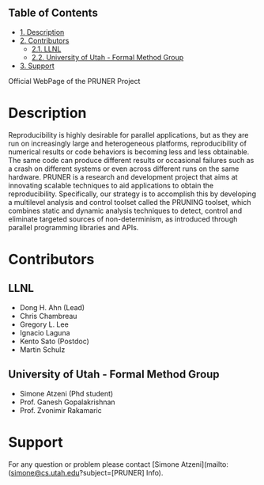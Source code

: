 <div id="table-of-contents">
<h2>Table of Contents</h2>
<div id="text-table-of-contents">
<ul>
<li><a href="#sec-1">1. Description</a></li>
<li><a href="#sec-2">2. Contributors</a>
<ul>
<li><a href="#sec-2-1">2.1. LLNL</a></li>
<li><a href="#sec-2-2">2.2. University of Utah - Formal Method Group</a></li>
</ul>
</li>
<li><a href="#sec-3">3. Support</a></li>
</ul>
</div>
</div>

Official WebPage of the PRUNER Project

# Description<a id="sec-1" name="sec-1"></a>

Reproducibility is highly desirable for parallel applications, but as
they are run on increasingly large and heterogeneous platforms,
reproducibility of numerical results or code behaviors is becoming
less and less obtainable. The same code can produce different results
or occasional failures such as a crash on different systems or even
across different runs on the same hardware. PRUNER is a research and
development project that aims at innovating scalable techniques to aid
applications to obtain the reproducibility. Specifically, our strategy
is to accomplish this by developing a multilevel analysis and control
toolset called the PRUNING toolset, which combines static and dynamic
analysis techniques to detect, control and eliminate targeted sources
of non-determinism, as introduced through parallel programming
libraries and APIs.

# Contributors<a id="sec-2" name="sec-2"></a>

## LLNL<a id="sec-2-1" name="sec-2-1"></a>

-   Dong H. Ahn (Lead)
-   Chris Chambreau
-   Gregory L. Lee
-   Ignacio Laguna
-   Kento Sato (Postdoc)
-   Martin Schulz

## University of Utah - Formal Method Group<a id="sec-2-2" name="sec-2-2"></a>

-   Simone Atzeni (Phd student)
-   Prof. Ganesh Gopalakrishnan
-   Prof. Zvonimir Rakamaric

# Support<a id="sec-3" name="sec-3"></a>

For any question or problem please contact [Simone Atzeni](mailto:(simone@cs.utah.edu?subject=[PRUNER] Info).